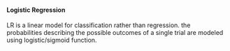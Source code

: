 #### Logistic Regression
LR is a linear model for classification rather than regression. the probabilities describing the possible outcomes of a single trial are modeled using logistic/sigmoid function. 
